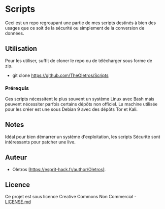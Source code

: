 # Scripts

Ceci est un repo regroupant une partie de mes scripts destinés à bien des usages que ce soit de la sécurité ou simplement de la conversion de données.

## Utilisation

Pour les utiliser, suffit de cloner le repo ou de télécharger sous forme de zip. 
* git clone https://github.com/TheOletros/Scripts


### Prérequis

Ces scripts nécessitent le plus souvent un système Linux avec Bash mais peuvent nécessiter parfois certains dépôts non officiel. 
La machine utilisée pour les créer est une sous Debian 9 avec des dépôts Tor et Kali.

## Notes

Idéal pour bien démarrer un système d'exploitation, les scripts Sécurité sont intéressants pour patcher une live.

## Auteur

* Oletros [https://esprit-hack.fr/author/Oletros].

## Licence

Ce projet est sous licence Creative Commons Non Commercial - [LICENSE.md](LICENSE.md)
